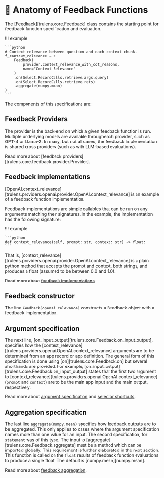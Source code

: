 # 🦴 Anatomy of Feedback Functions

The [Feedback][trulens.core.Feedback] class contains the
starting point for feedback function specification and evaluation.

!!! example

    ```python
    # Context relevance between question and each context chunk.
    f_context_relevance = (
        Feedback(
            provider.context_relevance_with_cot_reasons,
            name="Context Relevance"
        )
        .on(Select.RecordCalls.retrieve.args.query)
        .on(Select.RecordCalls.retrieve.rets)
        .aggregate(numpy.mean)
    )
    ```

The components of this specifications are:

## Feedback Providers

The provider is the back-end on which a given feedback function is run.
Multiple underlying models are available througheach provider, such as GPT-4 or
Llama-2. In many, but not all cases, the feedback implementation is shared
cross providers (such as with LLM-based evaluations).

Read more about [feedback providers][trulens.core.feedback.provider.Provider].

## Feedback implementations

[OpenAI.context_relevance][trulens.providers.openai.provider.OpenAI.context_relevance]
is an example of a feedback function implementation.

Feedback implementations are simple callables that can be run
on any arguments matching their signatures. In the example, the implementation
has the following signature:

!!! example

    ```python
    def context_relevance(self, prompt: str, context: str) -> float:
    ```

That is,
[context_relevance][trulens.providers.openai.provider.OpenAI.context_relevance]
is a plain python method that accepts the prompt and context, both strings, and
produces a float (assumed to be between 0.0 and 1.0).

Read more about [feedback implementations](./feedback_implementations/index.md)

## Feedback constructor

The line `Feedback(openai.relevance)` constructs a
Feedback object with a feedback implementation.

## Argument specification

The next line,
[on_input_output][trulens.core.Feedback.on_input_output],
specifies how the
[context_relevance][trulens.providers.openai.OpenAI.context_relevance]
arguments are to be determined from an app record or app definition. The general
form of this specification is done using
[on][trulens.core.Feedback.on] but several shorthands are
provided. For example,
[on_input_output][trulens.core.Feedback.on_input_output]
states that the first two argument to
[context_relevance][trulens.providers.openai.OpenAI.context_relevance]
(`prompt` and `context`) are to be the main app input and the main output,
respectively.

Read more about [argument
specification](./feedback_selectors/selecting_components.md) and [selector
shortcuts](./feedback_selectors/selector_shortcuts.md).

## Aggregation specification

The last line `aggregate(numpy.mean)` specifies how feedback outputs are to be
aggregated. This only applies to cases where the argument specification names
more than one value for an input. The second specification, for `statement` was
of this type. The input to
[aggregate][trulens.core.Feedback.aggregate] must be a method
which can be imported globally. This requirement is further elaborated in the
next section. This function is called on the `float` results of feedback
function evaluations to produce a single float. The default is
[numpy.mean][numpy.mean].

Read more about [feedback aggregation](feedback_aggregation.md).

